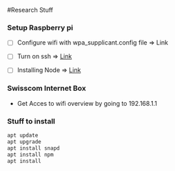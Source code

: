 #Research Stuff


### Setup Raspberry pi
- [ ] Configure wifi with wpa_supplicant.config file => Link
- [ ] Turn on ssh => [Link]()
- [ ] Installing Node => [Link]()



### Swisscom Internet Box
- Get Acces to wifi overview by going to 192.168.1.1


### Stuff to install 

```bash
apt update
apt upgrade
apt install snapd
apt install npm
apt install 
```
